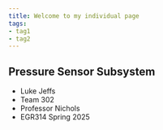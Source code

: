 ```yaml
---
title: Welcome to my individual page
tags:
- tag1
- tag2
---
```


## Pressure Sensor Subsystem

- Luke Jeffs
- Team 302
- Professor Nichols
- EGR314 Spring 2025
